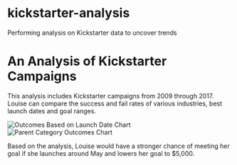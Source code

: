 # kickstarter-analysis
Performing analysis on Kickstarter data to uncover trends
# An Analysis of Kickstarter Campaigns
This analysis includes Kickstarter campaigns from 2009 through 2017. Louise can compare the success and fail rates of various industries, best launch dates and goal ranges.      

![Outcomes Based on Launch Date Chart](https://user-images.githubusercontent.com/114771735/194206149-8c8e8b11-804b-4edf-b6f5-69bf0cb4abcb.png)
![Parent Category Outcomes Chart](https://user-images.githubusercontent.com/114771735/194206163-c7437a30-767c-466e-9434-bce268588029.png)


Based on the analysis, Louise would have a stronger chance of meeting her goal if she launches around May and lowers her goal to $5,000. 
